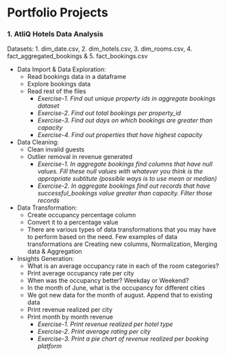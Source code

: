 # Portfolio Projects

### 1. AtliQ Hotels Data Analysis  
Datasets: 1. dim_date.csv, 2. dim_hotels.csv, 3. dim_rooms.csv, 4. fact_aggregated_bookings & 5. fact_bookings.csv
-  Data Import & Data Exploration:
    - Read bookings data in a dataframe
    - Explore bookings data
    - Read rest of the files
      - _Exercise-1. Find out unique property ids in aggregate bookings dataset_
      - _Exercise-2. Find out total bookings per property_id_
      - _Exercise-3. Find out days on which bookings are greater than capacity_
      - _Exercise-4. Find out properties that have highest capacity_
-  Data Cleaning:
    - Clean invalid guests
    - Outlier removal in revenue generated
      - _Exercise-1. In aggregate bookings find columns that have null values. Fill these null values with whatever you think is the appropriate subtitute (possible ways is to use mean or median)_
      - _Exercise-2. In aggregate bookings find out records that have successful_bookings value greater than capacity. Filter those records_
-  Data Transformation:
    - Create occupancy percentage column
    - Convert it to a percentage value
    - There are various types of data transformations that you may have to perform based on the need. Few examples of data transformations are Creating new columns, Normalization, Merging data & Aggregation
-  Insights Generation:
   - What is an average occupancy rate in each of the room categories?
   - Print average occupancy rate per city
   - When was the occupancy better? Weekday or Weekend?
   - In the month of June, what is the occupancy for different cities
   - We got new data for the month of august. Append that to existing data
   - Print revenue realized per city
   - Print month by month revenue
     - _Exercise-1. Print revenue realized per hotel type_
     - _Exercise-2. Print average rating per city_
     - _Exercise-3. Print a pie chart of revenue realized per booking platform_

